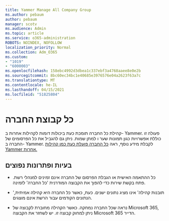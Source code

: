 ```yaml
---
title: Yammer Manage All Company Group
ms.author: pebaum
author: pebaum
manager: scotv
ms.audience: Admin
ms.topic: article
ms.service: o365-administration
ROBOTS: NOINDEX, NOFOLLOW
localization_priority: Normal
ms.collection: Adm_O365
ms.custom:
- "1019"
- "6000003"
ms.openlocfilehash: 158ebc4992d3dbea1c337ebf3a4768aaee8e0e2b
ms.sourcegitcommit: 8bc60ec34bc1e40685e3976576e04a2623f63a7c
ms.translationtype: MT
ms.contentlocale: he-IL
ms.lasthandoff: 04/15/2021
ms.locfileid: "51825804"
---
```

# <a name="all-company-group"></a>כל קבוצת החברה

קהילת כל החברה תומכת כעת ביכולות דומות לקהילות אחרות ב- Yammer. פעולה זו כוללת אפשרויות כגון תמונות שער ו למתן שמות. ניתן גם להגביל את כל הפרסומים של החברה ב- Yammer. לקבלת מידע נוסף, ראה [כל החברה פועלת כעת כמו קהילות Yammer אחרות.](https://docs.microsoft.com/yammer/manage-yammer-groups/yammer-all-company-yammer-community)

## <a name="common-issues-and-solutions"></a>בעיות ופתרונות נפוצים

- כל ההתאמה האישית או הגבלת הפרסום של החברה אינם זמינים למנהלי רשת. פתח בקשת שירות כדי להפוך את הקבוצה המודרנית 'כל החברה' לזמינה.

- 'תובנות קהילה' אינו מציג נתונים ישנים. כעת, כאשר כל החברה היא קהילה אמיתית, הנתונים הקודמים עבור הרשת אינם מוצגים.

- נראה שכל החברה נמחקה. כאשר הקהילה מחוברת לקבוצה של Microsoft 365, ניתן למחוק קבוצה זו. יש לשחזר את הקבוצה Microsoft 365 הדייר.

